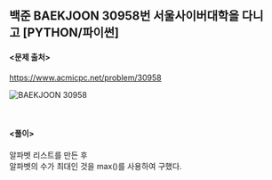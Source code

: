 ## 백준 BAEKJOON 30958번 서울사이버대학을 다니고 [PYTHON/파이썬]

#### <문제 출처><br>
https://www.acmicpc.net/problem/30958

![BAEKJOON 30958](https://blog.kakaocdn.net/dn/dyo6G4/btsB5VaRDqd/4GrJxPvJqE7ZNj5qKvYNv0/img.png)

<br>

#### <풀이><br>

알파벳 리스트를 만든 후  
알파벳의 수가 최대인 것을 max()를 사용하여 구했다.